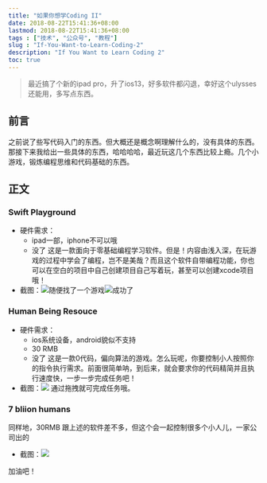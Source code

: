 ```yaml
---
title: "如果你想学Coding II"
date: 2018-08-22T15:41:36+08:00
lastmod: 2018-08-22T15:41:36+08:00
tags : ["技术", "公众号", "教程"]
slug : "If-You-Want-to-Learn-Coding-2"
description: "If You Want to Learn Coding 2"
toc: true
---
```


> 最近搞了个新的ipad pro，升了ios13，好多软件都闪退，幸好这个ulysses还能用，多写点东西。

## 前言
之前说了些写代码入门的东西。但大概还是概念啊理解什么的，没有具体的东西。那接下来我给出一些具体的东西，哈哈哈哈，最近玩这几个东西比较上瘾。几个小游戏，锻炼编程思维和代码基础的东西。

## 正文
### Swift Playground
+ 硬件需求：
	+ ipad一部，iphone不可以哦
	+ 没了
	这是一款面向于零基础编程学习软件。但是！内容由浅入深，在玩游戏的过程中学会了编程，岂不是美哉？而且这个软件自带编程功能，你也可以在空白的项目中自己创建项目自己写着玩，甚至可以创建xcode项目哦！
+ 截图：![随便找了一个游戏](Image%202019-6-9%2022-10.png)![成功了](Image%202019-6-9%2022-10-1.png)

### Human Being Resouce
+ 硬件需求：
	+ ios系统设备，android貌似不支持
	+ 30 RMB
	+ 没了
	这是一款0代码，偏向算法的游戏。怎么玩呢，你要控制小人按照你的指令执行需求。前面很简单呐，到后来，就会要求你的代码精简并且执行速度快，一步一步完成任务吧！
+ 截图：![](Image%202019-6-9%2022-14.png) 通过拖拽就可完成任务哦。

### 7 bliion humans
同样地，30RMB
跟上述的软件差不多，但这个会一起控制很多个小人儿，一家公司出的
+ 截图：![](Image%202019-6-9%2022-17.png)


加油吧！